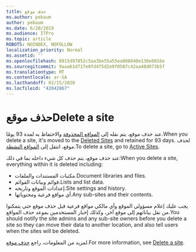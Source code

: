 ```yaml
---
title: حذف موقع
ms.author: pebaum
author: pebaum
ms.date: 6/20/2019
ms.audience: ITPro
ms.topic: article
ROBOTS: NOINDEX, NOFOLLOW
localization_priority: Normal
ms.assetid: ''
ms.openlocfilehash: 8915d97852c5aa3be55a55ea008040e136e6016e
ms.sourcegitcommit: 9aaa61d717e0fd475d2e9f0507c42aa40d073b5f
ms.translationtype: MT
ms.contentlocale: ar-SA
ms.lasthandoff: 02/15/2020
ms.locfileid: "42042867"
---
```

# <a name="delete-a-site"></a><span data-ttu-id="47ca9-102">حذف موقع</span><span class="sxs-lookup"><span data-stu-id="47ca9-102">Delete a site</span></span>

<span data-ttu-id="47ca9-103">عند حذف موقع، يتم نقله إلى [المواقع المحذوفة](https://admin.microsoft.com/sharepoint?page=recyclebin&modern=true) والاحتفاظ به لمدة 93 يومًا.</span><span class="sxs-lookup"><span data-stu-id="47ca9-103">When you delete a site, it's moved to the [Deleted Sites](https://admin.microsoft.com/sharepoint?page=recyclebin&modern=true) and retained for 93 days.</span></span> <span data-ttu-id="47ca9-104">لحذف موقع، انتقل إلى [المواقع النشطة](https://admin.microsoft.com/sharepoint?page=sitemanagement&modern=true).</span><span class="sxs-lookup"><span data-stu-id="47ca9-104">To delete a site, go to [Active Sites](https://admin.microsoft.com/sharepoint?page=sitemanagement&modern=true).</span></span> 

<span data-ttu-id="47ca9-105">عند حذف موقع، يتم حذف كل شيء داخله بما في ذلك:</span><span class="sxs-lookup"><span data-stu-id="47ca9-105">When you delete a site, everything within it is deleted including:</span></span>

- <span data-ttu-id="47ca9-106">مكتبات المستندات والملفات.</span><span class="sxs-lookup"><span data-stu-id="47ca9-106">Document libraries and files.</span></span>
- <span data-ttu-id="47ca9-107">قوائم وبيانات القوائم.</span><span class="sxs-lookup"><span data-stu-id="47ca9-107">Lists and list data.</span></span>
- <span data-ttu-id="47ca9-108">إعدادات الموقع وتاريخه.</span><span class="sxs-lookup"><span data-stu-id="47ca9-108">Site settings and history.</span></span>
- <span data-ttu-id="47ca9-109">أي مواقع فرعية ومحتوياتها.</span><span class="sxs-lookup"><span data-stu-id="47ca9-109">Any sub-sites and their contents.</span></span>

<span data-ttu-id="47ca9-110">يجب عليك إعلام مسؤولي الموقع وأي مالكي مواقع فرعية قبل حذف موقع حتى يتمكنوا من نقل بياناتهم إلى موقع آخر، وكذلك إخبار المستخدمين بموعد حذف المواقع.</span><span class="sxs-lookup"><span data-stu-id="47ca9-110">You should notify the site admins and any sub-site owners before you delete a site so they can move their data to another location, and also tell users when the sites will be deleted.</span></span>

<span data-ttu-id="47ca9-111">لمزيد من المعلومات، راجع [حذف موقع](https://docs.microsoft.com/sharepoint/delete-site-collection).</span><span class="sxs-lookup"><span data-stu-id="47ca9-111">For more information, see [Delete a site](https://docs.microsoft.com/sharepoint/delete-site-collection).</span></span>
